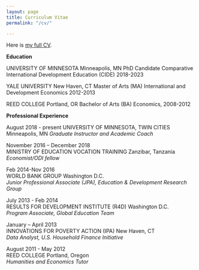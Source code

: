 ```yaml
---
layout: page
title: Curriculum Vitae
permalink: "/cv/"

---
```

Here is [my full CV](https://www.nismaelias.com/uploads/nisma-elias-resume.pdf "resume").  
<p>
 <b>Education</b> </p>
<p>
  UNIVERSITY OF MINNESOTA Minneapolis, MN PhD Candidate
Comparative International Development Education (CIDE) 2018-2023
<p>
YALE UNIVERSITY New Haven, CT Master of Arts (MA)  
International and Development Economics 2012-2013
<p>
REED COLLEGE Portland, OR Bachelor of Arts (BA)  
Economics, 2008-2012 
  <p>
<b>Professional Experience </b> </p>
<p>
August 2018 - present  
UNIVERSITY OF MINNESOTA, TWIN CITIES Minneapolis, MN   
    <i>Graduate Instructor and Academic Coach </i>

November 2016 – December 2018  
MINISTRY OF EDUCATION VOCATION TRAINING Zanzibar, Tanzania   
<i>Economist/ODI fellow </i>

Feb 2014-Nov 2016  
WORLD BANK GROUP Washington D.C.  
<i>Junior Professional Associate (JPA), Education & Development Research Group</i>

July 2013 - Feb 2014  
RESULTS FOR DEVELOPMENT INSTITUTE (R4D) Washington D.C.  
<i>Program Associate, Global Education Team </i>

January – April 2013  
INNOVATIONS FOR POVERTY ACTION (IPA) New Haven, CT  
<i>Data Analyst, U.S. Household Finance Initiative </i>

August 2011 - May 2012  
REED COLLEGE Portland, Oregon  
<i>Humanities and Economics Tutor</i>